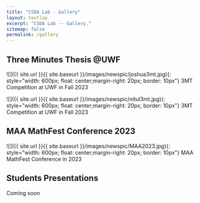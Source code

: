 ```yaml
---
title: "CSDA Lab - Gallery"
layout: textlay
excerpt: "CSDA Lab -- Gallery."
sitemap: false
permalink: /gallery
---
```


## Three Minutes Thesis @UWF
![]({{ site.url }}{{ site.baseurl }}/images/newspic/joshua3mt.jpg){: style="width: 600px; float: center;margin-right: 20px; border: 10px"} 3MT Competition at UWF in Fall 2023

![]({{ site.url }}{{ site.baseurl }}/images/newspic/nitul3mt.jpg){: style="width: 600px; float: center;margin-right: 20px; border: 10px"} 3MT Competition at UWF in Fall 2023
 
## MAA MathFest Conference 2023

 ![]({{ site.url }}{{ site.baseurl }}/images/newspic/MAA2023.jpg){: style="width: 600px; float: center;margin-right: 20px; border: 10px"} MAA MathFest Conference in 2023

## Students Presentations
Coming soon

